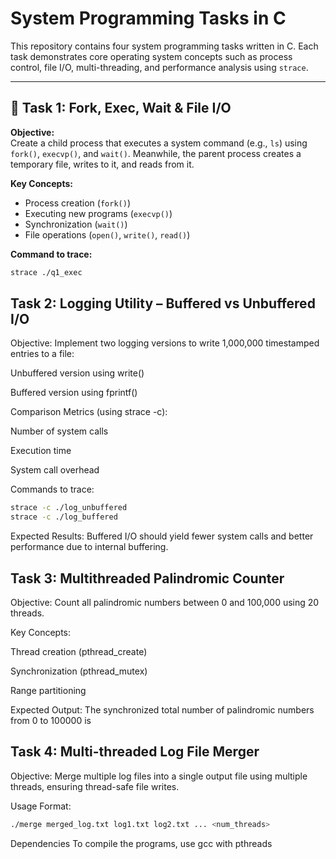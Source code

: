 # System Programming Tasks in C

This repository contains four system programming tasks written in C. Each task demonstrates core operating system concepts such as process control, file I/O, multi-threading, and performance analysis using `strace`.

---

## 🔧 Task 1: Fork, Exec, Wait & File I/O

**Objective:**  
Create a child process that executes a system command (e.g., `ls`) using `fork()`, `execvp()`, and `wait()`. Meanwhile, the parent process creates a temporary file, writes to it, and reads from it.

**Key Concepts:**  
- Process creation (`fork()`)
- Executing new programs (`execvp()`)
- Synchronization (`wait()`)
- File operations (`open()`, `write()`, `read()`)

**Command to trace:**
```bash
strace ./q1_exec
```

## Task 2: Logging Utility – Buffered vs Unbuffered I/O
Objective:
Implement two logging versions to write 1,000,000 timestamped entries to a file:

Unbuffered version using write()

Buffered version using fprintf()

Comparison Metrics (using strace -c):

Number of system calls

Execution time

System call overhead

Commands to trace:

```bash
strace -c ./log_unbuffered
strace -c ./log_buffered
```
Expected Results:
Buffered I/O should yield fewer system calls and better performance due to internal buffering.

## Task 3: Multithreaded Palindromic Counter
Objective:
Count all palindromic numbers between 0 and 100,000 using 20 threads.

Key Concepts:

Thread creation (pthread_create)

Synchronization (pthread_mutex)

Range partitioning

Expected Output:
The synchronized total number of palindromic numbers from 0 to 100000 is <total>


## Task 4: Multi-threaded Log File Merger
Objective:
Merge multiple log files into a single output file using multiple threads, ensuring thread-safe file writes.

Usage Format:

```bash
./merge merged_log.txt log1.txt log2.txt ... <num_threads>
```

Dependencies
To compile the programs, use gcc with pthreads
